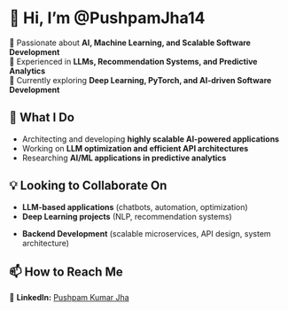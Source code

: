 # 👋 Hi, I’m @PushpamJha14  
🔹 Passionate about **AI, Machine Learning, and Scalable Software Development**  
🔹 Experienced in **LLMs, Recommendation Systems, and Predictive Analytics**  
🔹 Currently exploring **Deep Learning, PyTorch, and AI-driven Software Development**  

## 🚀 What I Do  
- Architecting and developing **highly scalable AI-powered applications**  
- Working on **LLM optimization and efficient API architectures**  
- Researching **AI/ML applications in predictive analytics**  

## 💡 Looking to Collaborate On  
- **LLM-based applications** (chatbots, automation, optimization)  
- **Deep Learning projects** (NLP, recommendation systems)  
<!--- **AI in transportation & logistics** (route optimization, predictive analytics)   -->
- **Backend Development** (scalable microservices, API design, system architecture)  

## 📫 How to Reach Me  
🔗 **LinkedIn:** [Pushpam Kumar Jha](https://www.linkedin.com/in/pushpam-kumar-jha/)    
